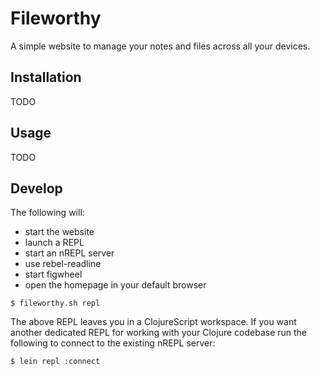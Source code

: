 # Fileworthy

A simple website to manage your notes and files across all your devices.

## Installation

TODO

## Usage

TODO

## Develop

The following will:

* start the website
* launch a REPL
* start an nREPL server
* use rebel-readline
* start figwheel
* open the homepage in your default browser

```shell
$ fileworthy.sh repl
```

The above REPL leaves you in a ClojureScript workspace. If you want another
dedicated REPL for working with your Clojure codebase run the following to
connect to the existing nREPL server:

```shell
$ lein repl :connect 
```
